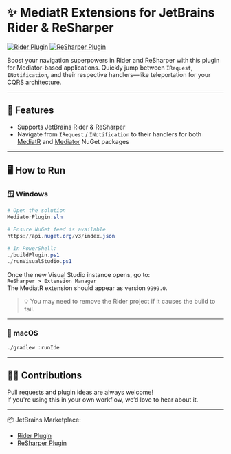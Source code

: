 # ✨ MediatR Extensions for JetBrains Rider & ReSharper

[![Rider Plugin](https://img.shields.io/jetbrains/plugin/v/ca.nosuchcompany.rider.plugins.mediatr)](https://plugins.jetbrains.com/plugin/18313-mediatr-extensions)
[![ReSharper Plugin](https://img.shields.io/resharper/v/ca.nosuchcompany.mediatrplugin)](https://plugins.jetbrains.com/plugin/18347-mediatr-extensions)

Boost your navigation superpowers in Rider and ReSharper with this plugin for Mediator-based applications. Quickly jump between `IRequest`, `INotification`, and their respective handlers—like teleportation for your CQRS architecture.

---

## 🚀 Features

- Supports JetBrains Rider & ReSharper
- Navigate from `IRequest` / `INotification` to their handlers for both [MediatR](https://github.com/jbogard/MediatR) and [Mediator](https://github.com/martinothamar/Mediator) NuGet packages

---

## 🖥️ How to Run

### 🪟 Windows

```powershell
# Open the solution
MediatorPlugin.sln

# Ensure NuGet feed is available
https://api.nuget.org/v3/index.json

# In PowerShell:
./buildPlugin.ps1
./runVisualStudio.ps1
```

Once the new Visual Studio instance opens, go to:  
`ReSharper > Extension Manager`  
The MediatR extension should appear as version `9999.0`.

> 💡 You may need to remove the Rider project if it causes the build to fail.

---

### 🍏 macOS

```bash
./gradlew :runIde
```



---

## 👨‍💻 Contributions

Pull requests and plugin ideas are always welcome!  
If you're using this in your own workflow, we’d love to hear about it.

---

📦 JetBrains Marketplace:
- [Rider Plugin](https://plugins.jetbrains.com/plugin/18313-mediatr-extensions)
- [ReSharper Plugin](https://plugins.jetbrains.com/plugin/18347-mediatr-extensions)
